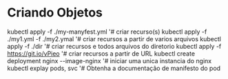 # Criando Objetos

kubectl apply -f ./my-manyfest.yml            '# criar recurso(s)
kubectl apply -f ./my1.yml -f ./my2.ymal      '# criar recursos a partir de varios arquivos
kubectl apply -f ./dir                        '# criar recursos e todos arquivos do diretorio
kubectl apply -f https://git.io/vPieo         '# criar recursos a partir de URL
kubectl create deployment nginx --image-nginx '# iniciar uma unica instancia do nginx
kubectl explay pods, svc                      '# Obtenha a documentação de manifesto do pod
